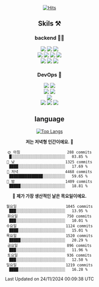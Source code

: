 <div align="center">

[![Hits](https://hits.seeyoufarm.com/api/count/incr/badge.svg?url=https%3A%2F%2Fgithub.com%2Fzxcv9203%2Fhit-counter&count_bg=%23FF7272&title_bg=%23324C2E&icon=codeigniter.svg&icon_color=%23DD5B5B&title=%EB%B0%A9%EB%AC%B8%EC%9E%90&edge_flat=false)](https://hits.seeyoufarm.com)
  
## Skils ⚒️

### backend 🧑‍💻
  
<img src="https://img.shields.io/badge/Java-FF6600?style=flat-square&logo=buymeacoffee&logoColor=white"/>
<img src="https://img.shields.io/badge/Go-0099FF?style=flat-square&logo=go&logoColor=white"/>
<img src="https://img.shields.io/badge/Kotlin-7F52FF?style=flat-square&logo=kotlin&logoColor=white"/>
  
  
<br />
  
<img src="https://img.shields.io/badge/Spring-339933?style=flat-square&logo=Spring&logoColor=white"/>
<img src="https://img.shields.io/badge/Spring Boot-339933?style=flat-square&logo=Spring Boot&logoColor=white"/>
<img src="https://img.shields.io/badge/Spring Security-339933?style=flat-square&logo=Spring Security&logoColor=white"/>
  
<img src="https://img.shields.io/badge/Spring Data JPA-339933?style=flat-square&logo=Hibernate&logoColor=white"/>

<br />
  
  <img src="https://img.shields.io/badge/mysql-0099FF?style=flat-square&logo=mysql&logoColor=white"/>
  <img src="https://img.shields.io/badge/mariadb-0099FF?style=flat-square&logo=mariadb&logoColor=white"/>
  <img src="https://img.shields.io/badge/mongoDB-47A248?style=flat-square&logo=mongodb&logoColor=white"/>
  
  
### DevOps 🚀
  
  <img src="https://img.shields.io/badge/docker-2496ED?style=flat-square&logo=docker&logoColor=white"/>
  <img src="https://img.shields.io/badge/kubernetes-326CE5?style=flat-square&logo=kubernetes&logoColor=white"/>
  
  <br />
  
  <img src="https://img.shields.io/badge/Github Actions-2088FF?style=flat-square&logo=githubactions&logoColor=white"/>
  <img src="https://img.shields.io/badge/Jenkins-D24939?style=flat-square&logo=jenkins&logoColor=white"/>
  
  
  <br />
  <img src="https://img.shields.io/badge/terraform-7B42BC?style=flat-square&logo=terraform&logoColor=white"/>
  
  <br />
  <img src="https://img.shields.io/badge/Amazon AWS-232F3E?style=flat-square&logo=Amazon AWS&logoColor=white"/>

  <img src="https://img.shields.io/badge/GCP-4285F4?style=flat-square&logo=googlecloud&logoColor=white"/>
  <img src="https://img.shields.io/badge/NCP-03C75A?style=flat-square&logo=naver&logoColor=white"/>
  
  
## language

[![Top Langs](https://github-readme-stats.vercel.app/api/top-langs/?username=zxcv9203&hide=html&exclude_repo=zxcv9203.github.io,golB&theme=grate-gatsby)](https://github.com/zxcv9203/github-readme-stats)
  
<!--START_SECTION:waka-->
**저는 저녁형 인간이에요. 🦉** 

```text
🌞 아침                     288 commits         █░░░░░░░░░░░░░░░░░░░░░░░░   03.85 % 
🌆 낮　                     1325 commits        ████░░░░░░░░░░░░░░░░░░░░░   17.69 % 
🌃 저녁                     4468 commits        ███████████████░░░░░░░░░░   59.65 % 
🌙 밤　                     1409 commits        █████░░░░░░░░░░░░░░░░░░░░   18.81 % 
```
📅 **제가 가장 생산적인 날은 목요일이에요.** 

```text
월요일                      1045 commits        ███░░░░░░░░░░░░░░░░░░░░░░   13.95 % 
화요일                      750 commits         ███░░░░░░░░░░░░░░░░░░░░░░   10.01 % 
수요일                      1124 commits        ████░░░░░░░░░░░░░░░░░░░░░   15.01 % 
목요일                      1520 commits        █████░░░░░░░░░░░░░░░░░░░░   20.29 % 
금요일                      896 commits         ███░░░░░░░░░░░░░░░░░░░░░░   11.96 % 
토요일                      936 commits         ███░░░░░░░░░░░░░░░░░░░░░░   12.50 % 
일요일                      1219 commits        ████░░░░░░░░░░░░░░░░░░░░░   16.28 % 
```



 Last Updated on 24/11/2024 00:09:38 UTC
<!--END_SECTION:waka-->
  
</div>

